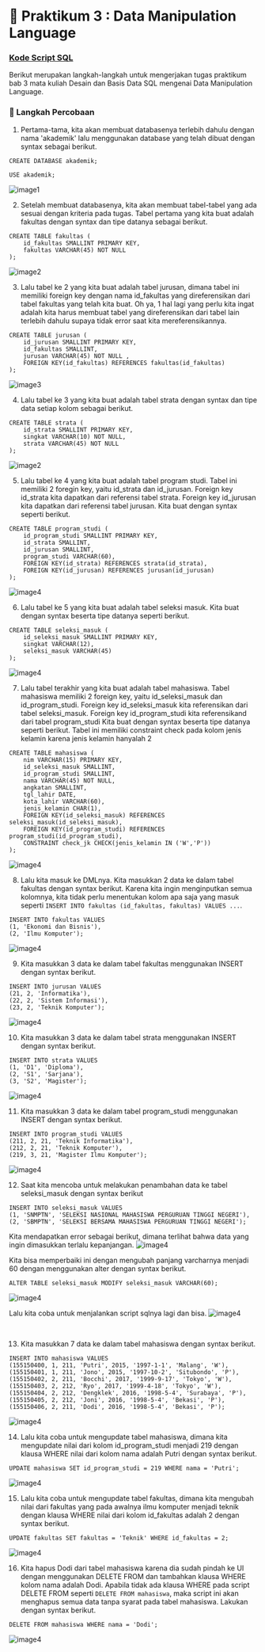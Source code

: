 # 📁 Praktikum 3 : Data Manipulation Language

### [Kode Script SQL](./225150600111031_DevanF_Tugas3.sql)    

Berikut merupakan langkah-langkah untuk mengerjakan tugas praktikum bab 3 mata kuliah Desain dan Basis Data SQL mengenai Data Manipulation Language.

### 📝 Langkah Percobaan

1. Pertama-tama, kita akan membuat databasenya terlebih dahulu dengan nama 'akademik' lalu menggunakan database yang telah dibuat dengan syntax sebagai berikut.
```
CREATE DATABASE akademik;

USE akademik;
```
![image1](./img/0.png)
<br/>

2. Setelah membuat databasenya, kita akan membuat tabel-tabel yang ada sesuai dengan kriteria pada tugas. Tabel pertama yang kita buat adalah fakultas dengan syntax dan tipe datanya sebagai berikut.
```
CREATE TABLE fakultas (
    id_fakultas SMALLINT PRIMARY KEY,
    fakultas VARCHAR(45) NOT NULL
);
```
![image2](./img/1.png)
<br/>

3. Lalu tabel ke 2 yang kita buat adalah tabel jurusan, dimana tabel ini memiliki foreign key dengan nama id_fakultas yang direferensikan dari tabel fakultas yang telah kita buat. Oh ya, 1 hal lagi yang perlu kita ingat adalah kita harus membuat tabel yang direferensikan dari tabel lain terlebih dahulu supaya tidak error saat kita mereferensikannya.
```
CREATE TABLE jurusan (
    id_jurusan SMALLINT PRIMARY KEY,
    id_fakultas SMALLINT,
    jurusan VARCHAR(45) NOT NULL ,
    FOREIGN KEY(id_fakultas) REFERENCES fakultas(id_fakultas)
);
```
![image3](./img/2.png)
<br/>

4. Lalu tabel ke 3 yang kita buat adalah tabel strata dengan syntax dan tipe data setiap kolom sebagai berikut.
```
CREATE TABLE strata (
    id_strata SMALLINT PRIMARY KEY,
    singkat VARCHAR(10) NOT NULL,
    strata VARCHAR(45) NOT NULL
);
```
![image2](./img/3.png)
<br/>

5. Lalu tabel ke 4 yang kita buat adalah tabel program studi. Tabel ini memiliki 2 foregin key, yaitu id_strata dan id_jurusan. Foreign key id_strata kita dapatkan dari referensi tabel strata. Foreign key id_jurusan kita dapatkan dari referensi tabel jurusan. Kita buat dengan syntax seperti berikut.
```
CREATE TABLE program_studi (
    id_program_studi SMALLINT PRIMARY KEY,
    id_strata SMALLINT,
    id_jurusan SMALLINT,
    program_studi VARCHAR(60),
    FOREIGN KEY(id_strata) REFERENCES strata(id_strata),
    FOREIGN KEY(id_jurusan) REFERENCES jurusan(id_jurusan)
);
```
![image4](./img/4.png)
<br/>

6. Lalu tabel ke 5 yang kita buat adalah tabel seleksi masuk.  Kita buat dengan syntax beserta tipe datanya seperti berikut.
```
CREATE TABLE seleksi_masuk (
    id_seleksi_masuk SMALLINT PRIMARY KEY,
    singkat VARCHAR(12),
    seleksi_masuk VARCHAR(45)
);
```
![image4](./img/5.png)
<br/>

7. Lalu tabel terakhir yang kita buat adalah tabel mahasiswa. Tabel mahasiswa memiliki 2 foreign key, yaitu id_seleksi_masuk dan id_program_studi. Foreign key id_seleksi_masuk kita referensikan dari tabel seleksi_masuk. Foreign key id_program_studi kita referensikand dari tabel program_studi Kita buat dengan syntax beserta tipe datanya seperti berikut. Tabel ini memiliki constraint check pada kolom jenis kelamin karena jenis kelamin hanyalah 2
```
CREATE TABLE mahasiswa (
    nim VARCHAR(15) PRIMARY KEY,
    id_seleksi_masuk SMALLINT,
    id_program_studi SMALLINT,
    nama VARCHAR(45) NOT NULL,
    angkatan SMALLINT,
    tgl_lahir DATE,
    kota_lahir VARCHAR(60),
    jenis_kelamin CHAR(1),
    FOREIGN KEY(id_seleksi_masuk) REFERENCES seleksi_masuk(id_seleksi_masuk),
    FOREIGN KEY(id_program_studi) REFERENCES program_studi(id_program_studi),
    CONSTRAINT check_jk CHECK(jenis_kelamin IN ('W','P'))
);
```
![image4](./img/6.png)
<br/>

8. Lalu kita masuk ke DMLnya. Kita masukkan 2 data ke dalam tabel fakultas dengan syntax berikut. Karena kita ingin menginputkan semua kolomnya, kita tidak perlu menentukan kolom apa saja yang masuk seperti ```INSERT INTO fakultas (id_fakultas, fakultas) VALUES ...```.
```
INSERT INTO fakultas VALUES
(1, 'Ekonomi dan Bisnis'),
(2, 'Ilmu Komputer');
```
![image4](./img/7.png)
<br/>

9. Kita masukkan 3 data ke dalam tabel fakultas menggunakan INSERT dengan syntax berikut. 
```
INSERT INTO jurusan VALUES
(21, 2, 'Informatika'),
(22, 2, 'Sistem Informasi'),
(23, 2, 'Teknik Komputer');
```
![image4](./img/8.png)
<br/>

10. Kita masukkan 3 data ke dalam tabel strata menggunakan INSERT dengan syntax berikut. 
```
INSERT INTO strata VALUES
(1, 'D1', 'Diploma'),
(2, 'S1', 'Sarjana'),
(3, 'S2', 'Magister');
```
![image4](./img/9.png)
<br/>

11. Kita masukkan 3 data ke dalam tabel program_studi menggunakan INSERT dengan syntax berikut. 
```
INSERT INTO program_studi VALUES
(211, 2, 21, 'Teknik Informatika'),
(212, 2, 21, 'Teknik Komputer'),
(219, 3, 21, 'Magister Ilmu Komputer');
```
![image4](./img/10.png)
<br/>

12. Saat kita mencoba untuk melakukan penambahan data ke tabel seleksi_masuk dengan syntax berikut
```
INSERT INTO seleksi_masuk VALUES
(1, 'SNMPTN', 'SELEKSI NASIONAL MAHASISWA PERGURUAN TINGGI NEGERI'),
(2, 'SBMPTN', 'SELEKSI BERSAMA MAHASISWA PERGURUAN TINGGI NEGERI');
```
Kita mendapatkan error sebagai berikut, dimana terlihat bahwa data yang ingin dimasukkan terlalu kepanjangan.
![image4](./img/11.png)
<br/>

Kita bisa memperbaiki ini dengan mengubah panjang varcharnya menjadi 60 dengan menggunakan alter dengan syntax berikut.
```
ALTER TABLE seleksi_masuk MODIFY seleksi_masuk VARCHAR(60);
```
![image4](./img/12.png)

Lalu kita coba untuk menjalankan script sqlnya lagi dan bisa.
![image4](./img/13.png)

<br/>

13. Kita masukkan 7 data ke dalam tabel mahasiswa dengan syntax berikut.
```
INSERT INTO mahasiswa VALUES
(155150400, 1, 211, 'Putri', 2015, '1997-1-1', 'Malang', 'W'),
(155150401, 1, 211, 'Jono', 2015, '1997-10-2', 'Situbondo', 'P'),
(155150402, 2, 211, 'Bocchi', 2017, '1999-9-17', 'Tokyo', 'W'),
(155150403, 2, 212, 'Ryo', 2017, '1999-4-18', 'Tokyo', 'W'),
(155150404, 2, 212, 'Dengklek', 2016, '1998-5-4', 'Surabaya', 'P'),
(155150405, 2, 212, 'Joni', 2016, '1998-5-4', 'Bekasi', 'P'),
(155150406, 2, 211, 'Dodi', 2016, '1998-5-4', 'Bekasi', 'P');
```
![image4](./img/14.png)
<br/>

14. Lalu kita coba untuk mengupdate tabel mahasiswa, dimana kita mengupdate nilai dari kolom id_program_studi menjadi 219 dengan klausa WHERE nilai dari kolom nama adalah Putri dengan syntax berikut.
```
UPDATE mahasiswa SET id_program_studi = 219 WHERE nama = 'Putri';
```
![image4](./img/15.png)
<br/>

15. Lalu kita coba untuk mengupdate tabel fakultas, dimana kita mengubah nilai dari fakultas yang pada awalnya ilmu komputer menjadi teknik dengan klausa WHERE nilai dari kolom id_fakultas adalah 2 dengan syntax berikut.
```
UPDATE fakultas SET fakultas = 'Teknik' WHERE id_fakultas = 2;
```
![image4](./img/16.png)
<br/>

16. Kita hapus Dodi dari tabel mahasiswa karena dia sudah pindah ke UI dengan menggunakan DELETE FROM dan tambahkan klausa WHERE kolom nama adalah Dodi. Apabila tidak ada klausa WHERE pada script DELETE FROM seperti ```DELETE FROM mahasiswa```, maka script ini akan menghapus semua data tanpa syarat pada tabel mahasiswa. Lakukan dengan syntax berikut.
```
DELETE FROM mahasiswa WHERE nama = 'Dodi';
```
![image4](./img/18.png)
<br/>